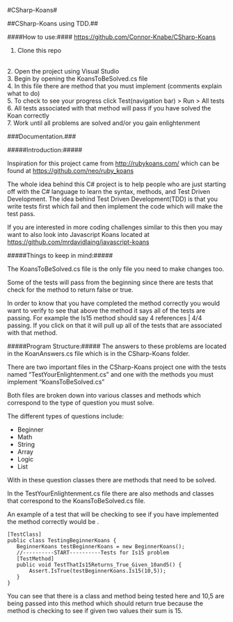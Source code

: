 #CSharp-Koans#

##CSharp-Koans using TDD.##

####How to use:####
https://github.com/Connor-Knabe/CSharp-Koans
1. Clone this repo 
<br />
2. Open the project using Visual Studio
<br />
3. Begin by opening the KoansToBeSolved.cs file
<br />
4. In this file there are method that you must implement (comments explain what to do)
<br />
5. To check to see your progress click Test(navigation bar) > Run > All tests
<br />
6. All tests associated with that method will pass if you have solved the Koan correctly
<br />
7. Work until all problems are solved and/or you gain enlightenment


###Documentation.###

#####Introduction:#####

Inspiration for this project came from http://rubykoans.com/ which can be found at https://github.com/neo/ruby_koans

The whole idea behind this C# project is to help people who are just starting off with the C# language to learn the syntax, methods, and Test Driven Development.
The idea behind Test Driven Development(TDD) is that you write tests first which fail and then implement the code which will make the test pass.

If you are interested in more coding challenges similar to this then you may want to also look into Javascript Koans located at https://github.com/mrdavidlaing/javascript-koans 


#####Things to keep in mind:#####

The KoansToBeSolved.cs file is the only file you need to make changes too.  

Some of the tests will pass from the beginning since there are tests that check for the method to return false or true.  

In order to know that you have completed the method correctly you would want to verify to see that above the method it says all of the tests are passing.  For example the Is15 method should say 4 references | 4/4 passing. If you click on that it will pull up all of the tests that are associated with that method.


#####Program Structure:#####
The answers to these problems are located in the KoanAnswers.cs file which is in the CSharp-Koans folder.

There are two important files in the CSharp-Koans project one with the tests named “TestYourEnlightenment.cs” and one with the methods you must implement “KoansToBeSolved.cs”

Both files are broken down into various classes and methods which correspond to the type of question you must solve.  

The different types of questions include:

* Beginner
* Math
* String
* Array
* Logic
* List

With in these question classes there are methods that need to be solved.

In the TestYourEnlightenment.cs file there are also methods and classes that correspond to the KoansToBeSolved.cs file.

An example of a test that will be checking to see if you have implemented the method correctly would be .
 ```
[TestClass]
public class TestingBeginnerKoans {
	BeginnerKoans testBeginnerKoans = new BeginnerKoans();
	//----------START----------Tests for Is15 problem
	[TestMethod]
	public void TestThatIs15Returns_True_Given_10and5() {
		Assert.IsTrue(testBeginnerKoans.Is15(10,5));
	}
}
```

You can see that there is a class and method being tested here and 10,5 are being passed into this method which should return true because the method is checking to see if given two values their sum is 15.

